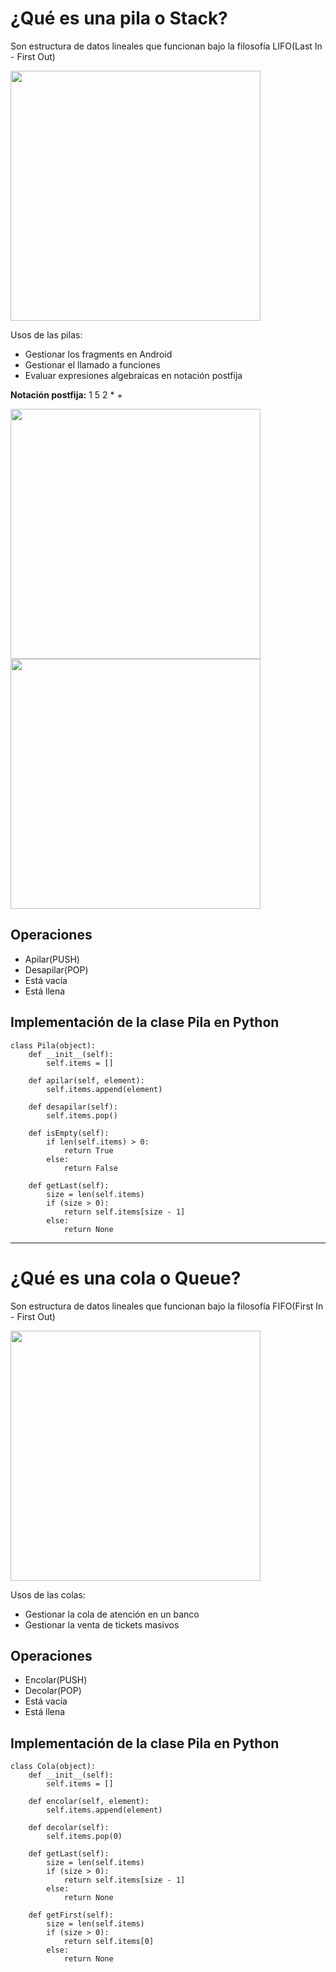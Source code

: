 
# ¿Qué es una pila o Stack?
Son estructura de datos lineales que funcionan bajo la filosofía LIFO(Last In - First Out)

<img src="https://upload.wikimedia.org/wikipedia/commons/thumb/d/d1/Pila.svg/1200px-Pila.svg.png" width="400">


Usos de las pilas:

* Gestionar los fragments en Android
* Gestionar el llamado a funciones
* Evaluar expresiones algebraicas en notación postfija

**Notación postfija:**  1 5 2 * +

<img src="https://i.ibb.co/1JnMQTw/Screen-Shot-2019-01-04-at-11-38-16-AM.png" width="400">
<img src="https://i.ibb.co/Fw8W34z/Screen-Shot-2019-01-04-at-11-38-41-AM.png" width="400">

## Operaciones

* Apilar(PUSH)
* Desapilar(POP)
* Está vacía
* Está llena

## Implementación de la clase Pila en Python

    class Pila(object):
        def __init__(self):
            self.items = []

        def apilar(self, element):
            self.items.append(element)
    
        def desapilar(self):
            self.items.pop()
    
        def isEmpty(self):
            if len(self.items) > 0:
                return True
            else:
                return False

        def getLast(self):
            size = len(self.items)
            if (size > 0):
                return self.items[size - 1]
            else:
                return None
----
# ¿Qué es una cola o Queue?
Son estructura de datos lineales que funcionan bajo la filosofía FIFO(First In - First Out)

<img src="https://upload.wikimedia.org/wikipedia/commons/thumb/b/bb/Cola.svg/1200px-Cola.svg.png" width="400">


Usos de las colas:

* Gestionar la cola de atención en un banco
* Gestionar la venta de tickets masivos


## Operaciones

* Encolar(PUSH)
* Decolar(POP)
* Está vacía
* Está llena

## Implementación de la clase Pila en Python

    class Cola(object):
        def __init__(self):
            self.items = []

        def encolar(self, element):
            self.items.append(element)

        def decolar(self):
            self.items.pop(0)
    
        def getLast(self):
            size = len(self.items)
            if (size > 0):
                return self.items[size - 1]
            else:
                return None

        def getFirst(self):
            size = len(self.items)
            if (size > 0):
                return self.items[0]
            else:
                return None
